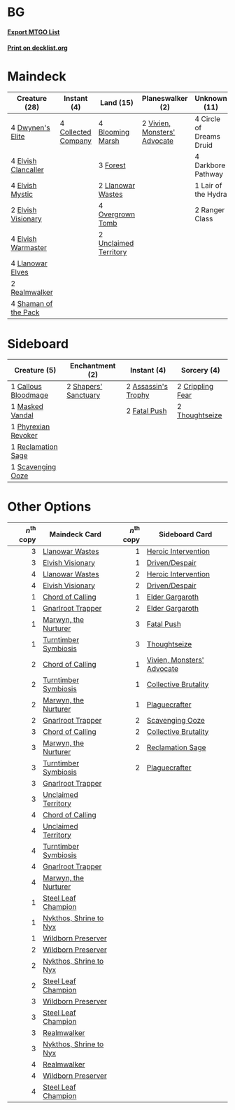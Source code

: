 # BG

#### [Export MTGO List](../collection/BG/BG.txt)
#### [Print on decklist.org](http://decklist.org/?deckmain=4%09Blooming%20Marsh%0A4%09Circle%20of%20Dreams%20Druid%0A4%09Collected%20Company%0A4%09Darkbore%20Pathway%0A4%09Dwynen's%20Elite%0A4%09Elvish%20Clancaller%0A4%09Elvish%20Mystic%0A2%09Elvish%20Visionary%0A4%09Elvish%20Warmaster%0A3%09Forest%0A1%09Lair%20of%20the%20Hydra%0A4%09Llanowar%20Elves%0A2%09Llanowar%20Wastes%0A4%09Overgrown%20Tomb%0A2%09Ranger%20Class%0A2%09Realmwalker%0A4%09Shaman%20of%20the%20Pack%0A2%09Unclaimed%20Territory%0A2%09Vivien,%20Monsters'%20Advocate&deckside=2%09Assassin's%20Trophy%0A1%09Callous%20Bloodmage%0A2%09Crippling%20Fear%0A2%09Fatal%20Push%0A1%09Masked%20Vandal%0A1%09Phyrexian%20Revoker%0A1%09Reclamation%20Sage%0A1%09Scavenging%20Ooze%0A2%09Shapers'%20Sanctuary%0A2%09Thoughtseize)
# Maindeck

|                                         Creature (28)                                         |                                         Instant (4)                                          |                                           Land (15)                                            |                                           Planeswalker (2)                                            |      Unknown (11)      |
|-----------------------------------------------------------------------------------------------|----------------------------------------------------------------------------------------------|------------------------------------------------------------------------------------------------|-------------------------------------------------------------------------------------------------------|------------------------|
|4 [Dwynen's Elite](http://gatherer.wizards.com/Pages/Card/Details.aspx?multiverseid=442739)    |4 [Collected Company](http://gatherer.wizards.com/Pages/Card/Details.aspx?multiverseid=394519)|4 [Blooming Marsh](http://gatherer.wizards.com/Pages/Card/Details.aspx?multiverseid=417816)     |2 [Vivien, Monsters' Advocate](http://gatherer.wizards.com/Pages/Card/Details.aspx?multiverseid=479695)|4 Circle of Dreams Druid|
|4 [Elvish Clancaller](http://gatherer.wizards.com/Pages/Card/Details.aspx?multiverseid=447315) |                                                                                              |3 [Forest](http://gatherer.wizards.com/Pages/Card/Details.aspx?multiverseid=439860)             |                                                                                                       |4 Darkbore Pathway      |
|4 [Elvish Mystic](http://gatherer.wizards.com/Pages/Card/Details.aspx?multiverseid=389499)     |                                                                                              |2 [Llanowar Wastes](http://gatherer.wizards.com/Pages/Card/Details.aspx?multiverseid=129627)    |                                                                                                       |1 Lair of the Hydra     |
|2 [Elvish Visionary](http://gatherer.wizards.com/Pages/Card/Details.aspx?multiverseid=175124)  |                                                                                              |4 [Overgrown Tomb](http://gatherer.wizards.com/Pages/Card/Details.aspx?multiverseid=405103)     |                                                                                                       |2 Ranger Class          |
|4 [Elvish Warmaster](http://gatherer.wizards.com/Pages/Card/Details.aspx?multiverseid=503780)  |                                                                                              |2 [Unclaimed Territory](http://gatherer.wizards.com/Pages/Card/Details.aspx?multiverseid=435419)|                                                                                                       |                        |
|4 [Llanowar Elves](http://gatherer.wizards.com/Pages/Card/Details.aspx?multiverseid=129626)    |                                                                                              |                                                                                                |                                                                                                       |                        |
|2 [Realmwalker](http://gatherer.wizards.com/Pages/Card/Details.aspx?multiverseid=503804)       |                                                                                              |                                                                                                |                                                                                                       |                        |
|4 [Shaman of the Pack](http://gatherer.wizards.com/Pages/Card/Details.aspx?multiverseid=413747)|                                                                                              |                                                                                                |                                                                                                       |                        |


# Sideboard

|                                         Creature (5)                                         |                                        Enchantment (2)                                        |                                         Instant (4)                                          |                                        Sorcery (4)                                        |
|----------------------------------------------------------------------------------------------|-----------------------------------------------------------------------------------------------|----------------------------------------------------------------------------------------------|-------------------------------------------------------------------------------------------|
|1 [Callous Bloodmage](http://gatherer.wizards.com/Pages/Card/Details.aspx?multiverseid=513543)|2 [Shapers' Sanctuary](http://gatherer.wizards.com/Pages/Card/Details.aspx?multiverseid=435362)|2 [Assassin's Trophy](http://gatherer.wizards.com/Pages/Card/Details.aspx?multiverseid=452902)|2 [Crippling Fear](http://gatherer.wizards.com/Pages/Card/Details.aspx?multiverseid=503690)|
|1 [Masked Vandal](http://gatherer.wizards.com/Pages/Card/Details.aspx?multiverseid=503800)    |                                                                                               |2 [Fatal Push](http://gatherer.wizards.com/Pages/Card/Details.aspx?multiverseid=423724)       |2 [Thoughtseize](http://gatherer.wizards.com/Pages/Card/Details.aspx?multiverseid=438676)  |
|1 [Phyrexian Revoker](http://gatherer.wizards.com/Pages/Card/Details.aspx?multiverseid=383343)|                                                                                               |                                                                                              |                                                                                           |
|1 [Reclamation Sage](http://gatherer.wizards.com/Pages/Card/Details.aspx?multiverseid=389651) |                                                                                               |                                                                                              |                                                                                           |
|1 [Scavenging Ooze](http://gatherer.wizards.com/Pages/Card/Details.aspx?multiverseid=420783)  |                                                                                               |                                                                                              |                                                                                           |


# Other Options

|*n*<sup>th</sup> copy|                                          Maindeck Card                                          |*n*<sup>th</sup> copy|                                           Sideboard Card                                            |
|--------------------:|-------------------------------------------------------------------------------------------------|--------------------:|-----------------------------------------------------------------------------------------------------|
|                    3|[Llanowar Wastes](http://gatherer.wizards.com/Pages/Card/Details.aspx?multiverseid=129627)       |                    1|[Heroic Intervention](http://gatherer.wizards.com/Pages/Card/Details.aspx?multiverseid=423776)       |
|                    3|[Elvish Visionary](http://gatherer.wizards.com/Pages/Card/Details.aspx?multiverseid=175124)      |                    1|[Driven/Despair](http://gatherer.wizards.com/Pages/Card/Details.aspx?multiverseid=430846)            |
|                    4|[Llanowar Wastes](http://gatherer.wizards.com/Pages/Card/Details.aspx?multiverseid=129627)       |                    2|[Heroic Intervention](http://gatherer.wizards.com/Pages/Card/Details.aspx?multiverseid=423776)       |
|                    4|[Elvish Visionary](http://gatherer.wizards.com/Pages/Card/Details.aspx?multiverseid=175124)      |                    2|[Driven/Despair](http://gatherer.wizards.com/Pages/Card/Details.aspx?multiverseid=430846)            |
|                    1|[Chord of Calling](http://gatherer.wizards.com/Pages/Card/Details.aspx?multiverseid=383209)      |                    1|[Elder Gargaroth](http://gatherer.wizards.com/Pages/Card/Details.aspx?multiverseid=485502)           |
|                    1|[Gnarlroot Trapper](http://gatherer.wizards.com/Pages/Card/Details.aspx?multiverseid=398413)     |                    2|[Elder Gargaroth](http://gatherer.wizards.com/Pages/Card/Details.aspx?multiverseid=485502)           |
|                    1|[Marwyn, the Nurturer](http://gatherer.wizards.com/Pages/Card/Details.aspx?multiverseid=443060)  |                    3|[Fatal Push](http://gatherer.wizards.com/Pages/Card/Details.aspx?multiverseid=423724)                |
|                    1|[Turntimber Symbiosis](http://gatherer.wizards.com/Pages/Card/Details.aspx?multiverseid=491864)  |                    3|[Thoughtseize](http://gatherer.wizards.com/Pages/Card/Details.aspx?multiverseid=438676)              |
|                    2|[Chord of Calling](http://gatherer.wizards.com/Pages/Card/Details.aspx?multiverseid=383209)      |                    1|[Vivien, Monsters' Advocate](http://gatherer.wizards.com/Pages/Card/Details.aspx?multiverseid=479695)|
|                    2|[Turntimber Symbiosis](http://gatherer.wizards.com/Pages/Card/Details.aspx?multiverseid=491864)  |                    1|[Collective Brutality](http://gatherer.wizards.com/Pages/Card/Details.aspx?multiverseid=414380)      |
|                    2|[Marwyn, the Nurturer](http://gatherer.wizards.com/Pages/Card/Details.aspx?multiverseid=443060)  |                    1|[Plaguecrafter](http://gatherer.wizards.com/Pages/Card/Details.aspx?multiverseid=452832)             |
|                    2|[Gnarlroot Trapper](http://gatherer.wizards.com/Pages/Card/Details.aspx?multiverseid=398413)     |                    2|[Scavenging Ooze](http://gatherer.wizards.com/Pages/Card/Details.aspx?multiverseid=420783)           |
|                    3|[Chord of Calling](http://gatherer.wizards.com/Pages/Card/Details.aspx?multiverseid=383209)      |                    2|[Collective Brutality](http://gatherer.wizards.com/Pages/Card/Details.aspx?multiverseid=414380)      |
|                    3|[Marwyn, the Nurturer](http://gatherer.wizards.com/Pages/Card/Details.aspx?multiverseid=443060)  |                    2|[Reclamation Sage](http://gatherer.wizards.com/Pages/Card/Details.aspx?multiverseid=389651)          |
|                    3|[Turntimber Symbiosis](http://gatherer.wizards.com/Pages/Card/Details.aspx?multiverseid=491864)  |                    2|[Plaguecrafter](http://gatherer.wizards.com/Pages/Card/Details.aspx?multiverseid=452832)             |
|                    3|[Gnarlroot Trapper](http://gatherer.wizards.com/Pages/Card/Details.aspx?multiverseid=398413)     |                     |                                                                                                     |
|                    3|[Unclaimed Territory](http://gatherer.wizards.com/Pages/Card/Details.aspx?multiverseid=435419)   |                     |                                                                                                     |
|                    4|[Chord of Calling](http://gatherer.wizards.com/Pages/Card/Details.aspx?multiverseid=383209)      |                     |                                                                                                     |
|                    4|[Unclaimed Territory](http://gatherer.wizards.com/Pages/Card/Details.aspx?multiverseid=435419)   |                     |                                                                                                     |
|                    4|[Turntimber Symbiosis](http://gatherer.wizards.com/Pages/Card/Details.aspx?multiverseid=491864)  |                     |                                                                                                     |
|                    4|[Gnarlroot Trapper](http://gatherer.wizards.com/Pages/Card/Details.aspx?multiverseid=398413)     |                     |                                                                                                     |
|                    4|[Marwyn, the Nurturer](http://gatherer.wizards.com/Pages/Card/Details.aspx?multiverseid=443060)  |                     |                                                                                                     |
|                    1|[Steel Leaf Champion](http://gatherer.wizards.com/Pages/Card/Details.aspx?multiverseid=443070)   |                     |                                                                                                     |
|                    1|[Nykthos, Shrine to Nyx](http://gatherer.wizards.com/Pages/Card/Details.aspx?multiverseid=373713)|                     |                                                                                                     |
|                    1|[Wildborn Preserver](http://gatherer.wizards.com/Pages/Card/Details.aspx?multiverseid=473144)    |                     |                                                                                                     |
|                    2|[Wildborn Preserver](http://gatherer.wizards.com/Pages/Card/Details.aspx?multiverseid=473144)    |                     |                                                                                                     |
|                    2|[Nykthos, Shrine to Nyx](http://gatherer.wizards.com/Pages/Card/Details.aspx?multiverseid=373713)|                     |                                                                                                     |
|                    2|[Steel Leaf Champion](http://gatherer.wizards.com/Pages/Card/Details.aspx?multiverseid=443070)   |                     |                                                                                                     |
|                    3|[Wildborn Preserver](http://gatherer.wizards.com/Pages/Card/Details.aspx?multiverseid=473144)    |                     |                                                                                                     |
|                    3|[Steel Leaf Champion](http://gatherer.wizards.com/Pages/Card/Details.aspx?multiverseid=443070)   |                     |                                                                                                     |
|                    3|[Realmwalker](http://gatherer.wizards.com/Pages/Card/Details.aspx?multiverseid=503804)           |                     |                                                                                                     |
|                    3|[Nykthos, Shrine to Nyx](http://gatherer.wizards.com/Pages/Card/Details.aspx?multiverseid=373713)|                     |                                                                                                     |
|                    4|[Realmwalker](http://gatherer.wizards.com/Pages/Card/Details.aspx?multiverseid=503804)           |                     |                                                                                                     |
|                    4|[Wildborn Preserver](http://gatherer.wizards.com/Pages/Card/Details.aspx?multiverseid=473144)    |                     |                                                                                                     |
|                    4|[Steel Leaf Champion](http://gatherer.wizards.com/Pages/Card/Details.aspx?multiverseid=443070)   |                     |                                                                                                     |

